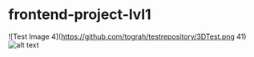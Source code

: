 # frontend-project-lvl1
![Test Image 4](https://github.com/tograh/testrepository/3DTest.png 41)
![alt text](http://url/to/img.png)